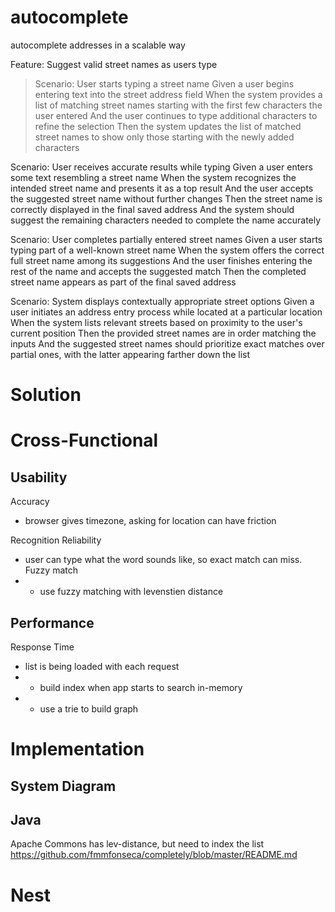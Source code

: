 # autocomplete
autocomplete addresses in a scalable way

Feature: Suggest valid street names as users type

>  Scenario: User starts typing a street name
  >  Given a user begins entering text into the street address field
  >  When the system provides a list of matching street names starting with the first few characters the user entered
  >  And the user continues to type additional characters to refine the selection
  >  Then the system updates the list of matched street names to show only those starting with the newly added characters
    
  Scenario: User receives accurate results while typing
    Given a user enters some text resembling a street name
    When the system recognizes the intended street name and presents it as a top result
    And the user accepts the suggested street name without further changes
    Then the street name is correctly displayed in the final saved address
    And the system should suggest the remaining characters needed to complete the name accurately
    
  Scenario: User completes partially entered street names
    Given a user starts typing part of a well-known street name
    When the system offers the correct full street name among its suggestions
    And the user finishes entering the rest of the name and accepts the suggested match
    Then the completed street name appears as part of the final saved address
    
  Scenario: System displays contextually appropriate street options
    Given a user initiates an address entry process while located at a particular location
    When the system lists relevant streets based on proximity to the user's current position
    Then the provided street names are in order matching the inputs
    And the suggested street names should prioritize exact matches over partial ones, with the latter appearing farther down the list


# Solution

# Cross-Functional

## Usability

Accuracy
* browser gives timezone, asking for location can have friction

Recognition Reliability
* user can type what the word sounds like, so exact match can miss. Fuzzy match
* * use fuzzy matching with levenstien distance


## Performance

Response Time 
* list is being loaded with each request
* * build index when app starts to search in-memory 
* * use a trie to build graph


# Implementation
## System Diagram

## Java
Apache Commons has lev-distance, but need to index the list
https://github.com/fmmfonseca/completely/blob/master/README.md

# Nest

